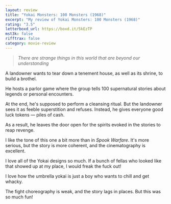 ```yaml
---
layout: review
title: "Yokai Monsters: 100 Monsters (1968)"
excerpt: "My review of Yokai Monsters: 100 Monsters (1968)"
rating: "3.5"
letterboxd_url: https://boxd.it/5kEzTP
mst3k: false
rifftrax: false
category: movie-review
---
```


<blockquote><i>There are strange things in this world that are beyond our understanding </i></blockquote>
A landowner wants to tear down a tenement house, as well as its shrine, to build a brothel.

He hosts a parlor game where the group tells 100 supernatural stories about legends or personal encounters.

At the end, he's supposed to perform a cleansing ritual. But the landowner sees it as feeble superstition and refuses. Instead, he gives everyone good luck tokens — piles of cash.

As a result, he leaves the door open for the spirits evoked in the stories to reap revenge.

I like the tone of this one a bit more than in <i>Spook Warfare</i>. It's more serious, but the story is more coherent, and the cinematography is excellent.

I love all of the Yokai designs so much. If a bunch of fellas who looked like that showed up at my place, I would freak the fuck out!

I love how the umbrella yokai is just a boy who wants to chill and get whacky.

The fight choreography is weak, and the story lags in places. But this was so much fun!
